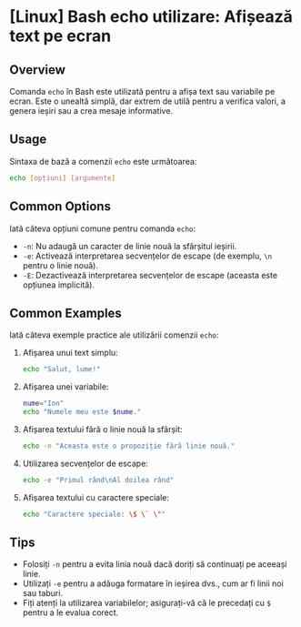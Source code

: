 # [Linux] Bash echo utilizare: Afișează text pe ecran

## Overview
Comanda `echo` în Bash este utilizată pentru a afișa text sau variabile pe ecran. Este o unealtă simplă, dar extrem de utilă pentru a verifica valori, a genera ieșiri sau a crea mesaje informative.

## Usage
Sintaxa de bază a comenzii `echo` este următoarea:

```bash
echo [opțiuni] [argumente]
```

## Common Options
Iată câteva opțiuni comune pentru comanda `echo`:

- `-n`: Nu adaugă un caracter de linie nouă la sfârșitul ieșirii.
- `-e`: Activează interpretarea secvențelor de escape (de exemplu, `\n` pentru o linie nouă).
- `-E`: Dezactivează interpretarea secvențelor de escape (aceasta este opțiunea implicită).

## Common Examples
Iată câteva exemple practice ale utilizării comenzii `echo`:

1. Afișarea unui text simplu:
   ```bash
   echo "Salut, lume!"
   ```

2. Afișarea unei variabile:
   ```bash
   nume="Ion"
   echo "Numele meu este $nume."
   ```

3. Afișarea textului fără o linie nouă la sfârșit:
   ```bash
   echo -n "Aceasta este o propoziție fără linie nouă."
   ```

4. Utilizarea secvențelor de escape:
   ```bash
   echo -e "Primul rând\nAl doilea rând"
   ```

5. Afișarea textului cu caractere speciale:
   ```bash
   echo "Caractere speciale: \$ \` \""
   ```

## Tips
- Folosiți `-n` pentru a evita linia nouă dacă doriți să continuați pe aceeași linie.
- Utilizați `-e` pentru a adăuga formatare în ieșirea dvs., cum ar fi linii noi sau taburi.
- Fiți atenți la utilizarea variabilelor; asigurați-vă că le precedați cu `$` pentru a le evalua corect.